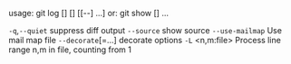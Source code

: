usage: git log [<options>] [<revision-range>] [[--] <path>...]
   or: git show [<options>] <object>...

   `-q`,`--quiet`           suppress diff output
   `--source`              show source
   `--use-mailmap`         Use mail map file
   `--decorate`[=...]      decorate options
   `-L` <n,m:file>         Process line range n,m in file, counting from 1

